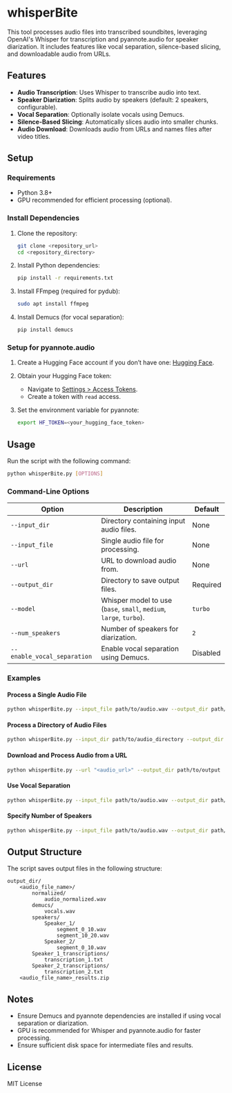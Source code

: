 # whisperBite

This tool processes audio files into transcribed soundbites, leveraging OpenAI's Whisper for transcription and pyannote.audio for speaker diarization. It includes features like vocal separation, silence-based slicing, and downloadable audio from URLs.

## Features
- **Audio Transcription**: Uses Whisper to transcribe audio into text.
- **Speaker Diarization**: Splits audio by speakers (default: 2 speakers, configurable).
- **Vocal Separation**: Optionally isolate vocals using Demucs.
- **Silence-Based Slicing**: Automatically slices audio into smaller chunks.
- **Audio Download**: Downloads audio from URLs and names files after video titles.

## Setup

### Requirements
- Python 3.8+
- GPU recommended for efficient processing (optional).

### Install Dependencies
1. Clone the repository:
   ```bash
   git clone <repository_url>
   cd <repository_directory>
   ```

2. Install Python dependencies:
   ```bash
   pip install -r requirements.txt
   ```

3. Install FFmpeg (required for pydub):
   ```bash
   sudo apt install ffmpeg
   ```

4. Install Demucs (for vocal separation):
   ```bash
   pip install demucs
   ```

### Setup for pyannote.audio
1. Create a Hugging Face account if you don’t have one: [Hugging Face](https://huggingface.co/).

2. Obtain your Hugging Face token:
   - Navigate to [Settings > Access Tokens](https://huggingface.co/settings/tokens).
   - Create a token with `read` access.

3. Set the environment variable for pyannote:
   ```bash
   export HF_TOKEN=<your_hugging_face_token>
   ```

## Usage
Run the script with the following command:
```bash
python whisperBite.py [OPTIONS]
```

### Command-Line Options
| Option                     | Description                                                                 | Default         |
|----------------------------|-----------------------------------------------------------------------------|-----------------|
| `--input_dir`              | Directory containing input audio files.                                     | None            |
| `--input_file`             | Single audio file for processing.                                           | None            |
| `--url`                    | URL to download audio from.                                                 | None            |
| `--output_dir`             | Directory to save output files.                                             | Required        |
| `--model`                  | Whisper model to use (`base`, `small`, `medium`, `large`, `turbo`).         | `turbo`         |
| `--num_speakers`           | Number of speakers for diarization.                                          | `2`             |
| `--enable_vocal_separation`| Enable vocal separation using Demucs.                                       | Disabled        |

### Examples
#### Process a Single Audio File
```bash
python whisperBite.py --input_file path/to/audio.wav --output_dir path/to/output
```

#### Process a Directory of Audio Files
```bash
python whisperBite.py --input_dir path/to/audio_directory --output_dir path/to/output
```

#### Download and Process Audio from a URL
```bash
python whisperBite.py --url "<audio_url>" --output_dir path/to/output
```

#### Use Vocal Separation
```bash
python whisperBite.py --input_file path/to/audio.wav --output_dir path/to/output --enable_vocal_separation
```

#### Specify Number of Speakers
```bash
python whisperBite.py --input_file path/to/audio.wav --output_dir path/to/output --num_speakers 3
```

## Output Structure
The script saves output files in the following structure:
```
output_dir/
    <audio_file_name>/
        normalized/
            audio_normalized.wav
        demucs/
            vocals.wav
        speakers/
            Speaker_1/
                segment_0_10.wav
                segment_10_20.wav
            Speaker_2/
                segment_0_10.wav
        Speaker_1_transcriptions/
            transcription_1.txt
        Speaker_2_transcriptions/
            transcription_2.txt
    <audio_file_name>_results.zip
```

## Notes
- Ensure Demucs and pyannote dependencies are installed if using vocal separation or diarization.
- GPU is recommended for Whisper and pyannote.audio for faster processing.
- Ensure sufficient disk space for intermediate files and results.

## License
MIT License
